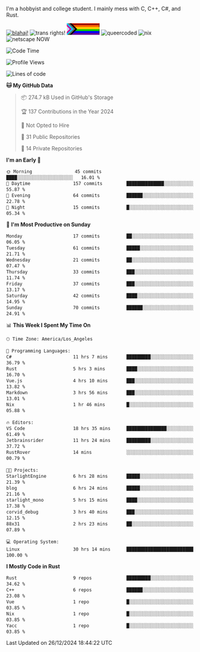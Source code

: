 I'm a hobbyist and college student. I mainly mess with C, C++, C#, and Rust.

[![blahaj!](https://isabelroses.com/static/badges/badges/love_blahaj.gif)](https://www.ikea.com/us/en/p/blahaj-soft-toy-shark-90373590/)
![trans rights!](https://isabelroses.com/static/badges/badges/transnow.png)
![progress pride](https://raw.githubusercontent.com/TheFelidae/88x31/refs/heads/main/images/pride/badge_progress.png?raw=true)
![queercoded](https://isabelroses.com/static/badges/badges/queercoded.webp)
![nix](https://isabelroses.com/static/badges/badges/nix.gif)
![netscape NOW](https://cyber.dabamos.de/88x31/netscapenow30.gif)

<!--START_SECTION:waka-->
![Code Time](http://img.shields.io/badge/Code%20Time-27%20hrs%2035%20mins-blue)

![Profile Views](http://img.shields.io/badge/Profile%20Views-0-blue)

![Lines of code](https://img.shields.io/badge/From%20Hello%20World%20I%27ve%20Written-343.3%20thousand%20lines%20of%20code-blue)

**🐱 My GitHub Data** 

> 📦 274.7 kB Used in GitHub's Storage 
 > 
> 🏆 137 Contributions in the Year 2024
 > 
> 🚫 Not Opted to Hire
 > 
> 📜 31 Public Repositories 
 > 
> 🔑 14 Private Repositories 
 > 
**I'm an Early 🐤** 

```text
🌞 Morning                45 commits          ████░░░░░░░░░░░░░░░░░░░░░   16.01 % 
🌆 Daytime                157 commits         ██████████████░░░░░░░░░░░   55.87 % 
🌃 Evening                64 commits          ██████░░░░░░░░░░░░░░░░░░░   22.78 % 
🌙 Night                  15 commits          █░░░░░░░░░░░░░░░░░░░░░░░░   05.34 % 
```
📅 **I'm Most Productive on Sunday** 

```text
Monday                   17 commits          ██░░░░░░░░░░░░░░░░░░░░░░░   06.05 % 
Tuesday                  61 commits          █████░░░░░░░░░░░░░░░░░░░░   21.71 % 
Wednesday                21 commits          ██░░░░░░░░░░░░░░░░░░░░░░░   07.47 % 
Thursday                 33 commits          ███░░░░░░░░░░░░░░░░░░░░░░   11.74 % 
Friday                   37 commits          ███░░░░░░░░░░░░░░░░░░░░░░   13.17 % 
Saturday                 42 commits          ████░░░░░░░░░░░░░░░░░░░░░   14.95 % 
Sunday                   70 commits          ██████░░░░░░░░░░░░░░░░░░░   24.91 % 
```


📊 **This Week I Spent My Time On** 

```text
🕑︎ Time Zone: America/Los_Angeles

💬 Programming Languages: 
C#                       11 hrs 7 mins       █████████░░░░░░░░░░░░░░░░   36.79 % 
Rust                     5 hrs 3 mins        ████░░░░░░░░░░░░░░░░░░░░░   16.70 % 
Vue.js                   4 hrs 10 mins       ███░░░░░░░░░░░░░░░░░░░░░░   13.82 % 
Markdown                 3 hrs 56 mins       ███░░░░░░░░░░░░░░░░░░░░░░   13.01 % 
Nix                      1 hr 46 mins        █░░░░░░░░░░░░░░░░░░░░░░░░   05.88 % 

🔥 Editors: 
VS Code                  18 hrs 35 mins      ███████████████░░░░░░░░░░   61.49 % 
Jetbrainsrider           11 hrs 24 mins      █████████░░░░░░░░░░░░░░░░   37.72 % 
RustRover                14 mins             ░░░░░░░░░░░░░░░░░░░░░░░░░   00.79 % 

🐱‍💻 Projects: 
StarlightEngine          6 hrs 28 mins       █████░░░░░░░░░░░░░░░░░░░░   21.39 % 
blog                     6 hrs 24 mins       █████░░░░░░░░░░░░░░░░░░░░   21.16 % 
starlight_mono           5 hrs 15 mins       ████░░░░░░░░░░░░░░░░░░░░░   17.38 % 
corvid_debug             3 hrs 40 mins       ███░░░░░░░░░░░░░░░░░░░░░░   12.15 % 
88x31                    2 hrs 23 mins       ██░░░░░░░░░░░░░░░░░░░░░░░   07.89 % 

💻 Operating System: 
Linux                    30 hrs 14 mins      █████████████████████████   100.00 % 
```

**I Mostly Code in Rust** 

```text
Rust                     9 repos             █████████░░░░░░░░░░░░░░░░   34.62 % 
C++                      6 repos             ██████░░░░░░░░░░░░░░░░░░░   23.08 % 
Vue                      1 repo              █░░░░░░░░░░░░░░░░░░░░░░░░   03.85 % 
Nix                      1 repo              █░░░░░░░░░░░░░░░░░░░░░░░░   03.85 % 
Yacc                     1 repo              █░░░░░░░░░░░░░░░░░░░░░░░░   03.85 % 
```




 Last Updated on 26/12/2024 18:44:22 UTC
<!--END_SECTION:waka-->
